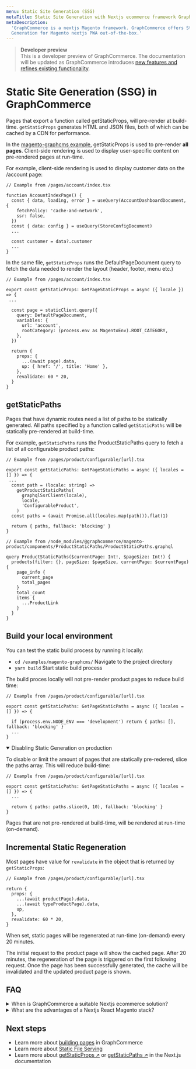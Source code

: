 ```yaml
---
menu: Static Site Generation (SSG)
metaTitle: Static Site Generation with Nextjs ecommerce framework GraphCommerce
metaDescription:
  'GraphCommerce is a nextjs Magento framework. GraphCommerce offers Static Site
  Generation for Magento nextjs PWA out-of-the-box.'
---
```


> **Developer preview**  
> This is a developer preview of GraphCommerce. The documentation will be
> updated as GraphCommerce introduces
> [new features and refines existing functionality](https://github.com/ho-nl/m2-pwa/releases).

# Static Site Generation (SSG) in GraphCommerce

Pages that export a function called getStaticProps, will pre-render at
build-time. `getStaticProps` generates HTML and JSON files, both of which can be
cached by a CDN for performance.

In the [magento-graphcms example](../getting-started/readme.md), getStaticProps
is used to pre-render **all pages**. Client-side rendering is used to display
user-specific content on pre-rendered pages at run-time.

For example, client-side rendering is used to display customer data on the
/account page:

```tsx
// Example from /pages/account/index.tsx

function AccountIndexPage() {
  const { data, loading, error } = useQuery(AccountDashboardDocument, {
    fetchPolicy: 'cache-and-network',
    ssr: false,
  })
  const { data: config } = useQuery(StoreConfigDocument)
  ...

  const customer = data?.customer
  ...
}
```

In the same file, `getStaticProps` runs the DefaultPageDocument query to fetch
the data needed to render the layout (header, footer, menu etc.)

```tsx
// Example from /pages/account/index.tsx

export const getStaticProps: GetPageStaticProps = async ({ locale }) => {
 ...

  const page = staticClient.query({
    query: DefaultPageDocument,
    variables: {
      url: 'account',
      rootCategory: (process.env as MagentoEnv).ROOT_CATEGORY,
    },
  })

  return {
    props: {
      ...(await page).data,
      up: { href: '/', title: 'Home' },
    },
    revalidate: 60 * 20,
  }
}
```

## getStaticPaths

Pages that have dynamic routes need a list of paths to be statically generated.
All paths specified by a function called `getStaticPaths` will be statically
pre-rendered at build-time.

For example, `getStaticPaths` runs the ProductStaticPaths query to fetch a list
of all configurable product paths:

```tsx
// Example from /pages/product/configurable/[url].tsx

export const getStaticPaths: GetPageStaticPaths = async ({ locales = [] }) => {
 ...
  const path = (locale: string) =>
    getProductStaticPaths(
      graphqlSsrClient(locale),
      locale,
      'ConfigurableProduct',
    )
  const paths = (await Promise.all(locales.map(path))).flat(1)

  return { paths, fallback: 'blocking' }
}
```

```tsx
// Example from /node_modules/@graphcommerce/magento-product/components/ProductStaticPaths/ProductStaticPaths.graphql

query ProductStaticPaths($currentPage: Int!, $pageSize: Int!) {
  products(filter: {}, pageSize: $pageSize, currentPage: $currentPage) {
    page_info {
      current_page
      total_pages
    }
    total_count
    items {
      ...ProductLink
    }
  }
}
```

## Build your local environment

You can test the static build process by running it locally:

- `cd /examples/magento-graphcms/` Navigate to the project directory
- `yarn build` Start static build process

The build proces locally will not pre-render product pages to reduce build time:

```tsx
// Example from /pages/product/configurable/[url].tsx

export const getStaticPaths: GetPageStaticPaths = async ({ locales = [] }) => {

  if (process.env.NODE_ENV === 'development') return { paths: [], fallback: 'blocking' }
  ...
}
```

<details open>
    <summary>Disabling Static Generation on production</summary>

To disable or limit the amount of pages that are statically pre-redered, slice
the paths array. This will reduce build-time:

```tsx
// Example from /pages/product/configurable/[url].tsx

export const getStaticPaths: GetPageStaticPaths = async ({ locales = [] }) => {
  ...

  return { paths: paths.slice(0, 10), fallback: 'blocking' }
}
```

Pages that are not pre-rendered at build-time, will be rendered at run-time
(on-demand).

</details>

## Incremental Static Regeneration

Most pages have value for `revalidate` in the object that is returned by
`getStaticProps`:

```tsx
// Example from /pages/product/configurable/[url].tsx

return {
  props: {
    ...(await productPage).data,
    ...(await typeProductPage).data,
    up,
  },
  revalidate: 60 * 20,
}
```

When set, static pages will be regenerated at run-time (on-demand) every 20
minutes.

The initial request to the product page will show the cached page. After 20
minutes, the regeneration of the page is triggered on the first following
request. Once the page has been successfully generated, the cache will be
invalidated and the updated product page is shown.

## FAQ

<div>
<details>
<summary>When is GraphCommerce a suitable Nextjs ecommerce solution?</summary>

### When is GraphCommerce a suitable Nextjs ecommerce solution?

GraphCommerce is a suitable Nextjs ecommerce solution if your e-commerce store
is already running on Magento Open Source or Adobe Commerce. A Nextjs Magento
stack offers interesting features like Static Site Generation (SSG), which will
improve Magento catalog performance. Nextjs Magento is also a great combination
if you are looking to migrate to Magento.

</details>

<details>
<summary>What are the advantages of a Nextjs React Magento stack?</summary>

### What are the advantages of a Nextjs React Magento stack?

Nextjs React Magento is considered newer web technology, offering a modern
approach to e-commerce development. React can be viewed as the industry standard
for large-scale web apps. Next.js adds the ability for Static Site Generation (a
form of Server-side Rendering), enabling indexing by search engines.
GraphCommerce is a framework that combines Nextjs, React and Magento, and
simplifies building Magento Nextjs PWA's.

</details>
</div>

## Next steps

- Learn more about [building pages](../getting-started/pages.md) in
  GraphCommerce
- Learn more about [Static File Serving](../framework/static-file-serving.md)
- Learn more about
  [getStaticProps ↗](https://nextjs.org/docs/basic-features/data-fetching/get-static-props)
  or
  [getStaticPaths ↗](https://nextjs.org/docs/basic-features/data-fetching/get-static-paths)
  in the Next.js documentation
